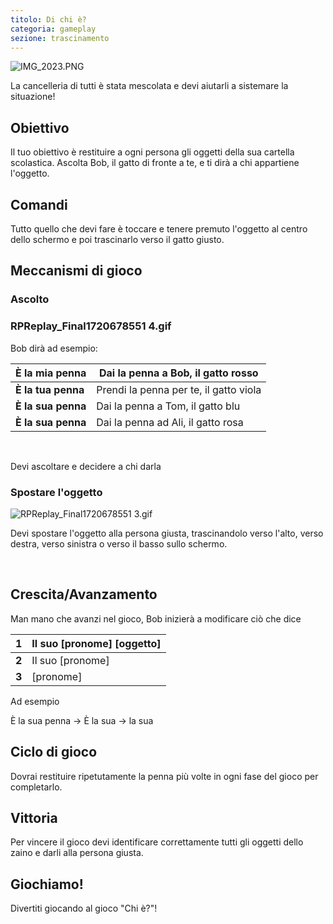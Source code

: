 ```yaml
---
titolo: Di chi è?
categoria: gameplay
sezione: trascinamento
---
```

![IMG_2023.PNG](https://help.Studycat.com/hc/article_attachments/34966103260825)

La cancelleria di tutti è stata mescolata e devi aiutarli a sistemare la situazione!

## Obiettivo

Il tuo obiettivo è restituire a ogni persona gli oggetti della sua cartella scolastica. Ascolta Bob, il gatto di fronte a te, e ti dirà a chi appartiene l'oggetto.

## Comandi

Tutto quello che devi fare è toccare e tenere premuto l'oggetto al centro dello schermo e poi trascinarlo verso il gatto giusto.

## Meccanismi di gioco

### Ascolto

### RPReplay_Final1720678551 4.gif

Bob dirà ad esempio:

| **È la mia penna** | Dai la penna a Bob, il gatto rosso |
| --- | --- |
| **È la tua penna** | Prendi la penna per te, il gatto viola |
| **È la sua penna** | Dai la penna a Tom, il gatto blu |
| **È la sua penna** | Dai la penna ad Ali, il gatto rosa |

 

Devi ascoltare e decidere a chi darla

### Spostare l'oggetto

![RPReplay_Final1720678551 3.gif](https://help.Studycat.com/hc/article_attachments/34966668424601)

Devi spostare l'oggetto alla persona giusta, trascinandolo verso l'alto, verso destra, verso sinistra o verso il basso sullo schermo.

 

## Crescita/Avanzamento

Man mano che avanzi nel gioco, Bob inizierà a modificare ciò che dice

| **1** | Il suo \[pronome] \[oggetto] |
| --- | --- |
| **2** | Il suo \[pronome] |
| **3** | \[pronome] |

Ad esempio

È la sua penna \-\> È la sua \-\> la sua

## Ciclo di gioco

Dovrai restituire ripetutamente la penna più volte in ogni fase del gioco per completarlo.

## Vittoria

Per vincere il gioco devi identificare correttamente tutti gli oggetti dello zaino e darli alla persona giusta.

## Giochiamo!

Divertiti giocando al gioco "Chi è?"!